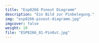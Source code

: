 ```yaml
---
title: "Esp8266 Pinout Diagramm"
description: "Ein Bild zur Pinbelegung."
img: "esp8266-pinout-diagramm.jpg"
imgcover: false
weight: 10
file: "ESP8266_01-PinOut.jpg"
---
```

